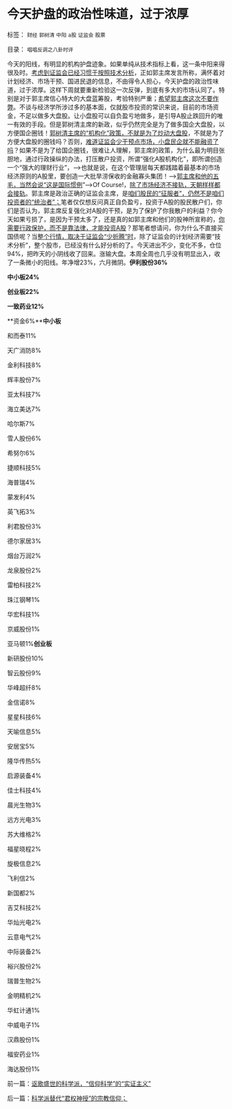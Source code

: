# 今天护盘的政治性味道，过于浓厚

标签： `财经` `郭树清` `中阳` `a股` `证监会` `股票` 

目录： `唱唱反调之八卦时评`

今天的阳线，有明显的机构护盘迹象。如果单纯从技术指标上看，这一条中阳来得很及时。[考虑到证监会已经习惯于按照技术分析](../../../2012/6/5/证监会的“技术分析”和计划经济的敢作敢为.md)，正如郭主席发言所称，满怀着对计划经济、市场干预、国进民退的信息，不由得令人担心，今天护盘的政治性味道，过于浓厚。这样下周就要重新检验这一次反弹，到底有多大的市场认同了。特别是对于郭主席信心特大的大盘蓝筹股，考验特别严重；[希望郭主席这次不要作弊](../../../2012/1/5/为什么持币散户，不如持有股票？人为加大的风险！.md)。不谈与经济学所涉过多的基本面，仅就股市投资的常识来说，目前的市场资金，不足以做多大盘股。让小盘股可以自负盈亏地做多，是引导A股止跌回升的唯一有效的手段。但是郭树清主席的新政，似乎仍然完全是为了做多国企大盘股，以方便国企圈钱！[郭树清主席的“机构化”政策，不就是为了炒动大盘股](../../../2012/1/12/股市中的民主机制，西方基金和东方机构化.md)，不就是为了方便大盘股的圈钱吗？否则，[难道证监会少干预点市场，小盘民企就不能融资了吗](../../../2012/1/30/A股散户化降低市场风险，打压散户的结果是恶性通货膨胀.md)？如果不是为了给国企圈钱，很难让人理解，郭主席的政策，为什么最为明目张胆地，通过行政操纵的办法，打压散户投资，所谓“强化A股机构化”，即所谓创造一个“强大的理财行业”，——>也就是说，在这个管理层每天都践踏着最基本的市场经济原则的A股里，要创造一大批旱涝保收的金融寡头集团！——>[郭主席和他的五毛，当然会说“这是国际惯例](../../../2009/12/10/专家教授嫌中国税收太轻，“向国际接轨”.md)”——>Of
Course!，[除了市场经济不接轨，天朝样样都会接轨](../../../2012/6/4/向国际接轨的中国特色.md)。郭主席是政治正确的证监会主席，是[咱们股民的“征服者”，仍然不是咱们投资者的“统治者”；](../../../2012/6/17/准确识别统治者的科学方法；.md)笔者仅仅想反问真正自负盈亏，投资于A股的股民散户们，你们是否认为，郭主席反复强化对A股的干预，是为了保护了你我散户的利益？你今天如果亏损了，是因为干预太多了，还是真的如郭主席和他们的股神所宣称的，[你需要行政保护，而不是靠法律，才能投资A股](../../../2011/12/1/小政府＝消费者依法诉讼取代“监管”.md)？那笔者想请问，你为什么不直接买国债呢？当[整个行情，取决于证监会“少折腾”时](../../../2012/6/13/革命终归是无效的折腾，公有制社会人人闹革命.md)，除了证监会的计划经济需要“技术分析”，整个股市，已经没有什么好分析的了。今天进出不少，变化不多，仓位94%，把昨天的小阴线收了回来。涨输大盘。本周全周也几乎没有明显出入，收了一条微小的阳线。年净增23%，六月微阴。**伊利股份36%**

**中小板24%**

**创业板22%**

**一致药业12%**

**资金6%****中小板**

和而泰11%

天广消防8%

金利科技8%

辉丰股份7%

亚太科技7%

海立美达7%

哈尔斯7%

雪人股份6%

希努尔6%

捷顺科技5%

海普瑞4%

蒙发利4%

英飞拓3%

利君股份3%

德尔家居3%

烟台万润2%

龙泉股份2%

雷柏科技2%

珠江钢琴1%

华宏科技1%

京威股份1%

亚马顿1%**创业板**

新研股份10%

智云股份9%

华峰超纤8%

金信诺8%

星星科技6%

天喻信息5%

安居宝5%

隆华传热5%

启源装备4%

佳士科技4%

晨光生物3%

远方光电3%

苏大维格2%

福星晓程2%

旋极信息2%

飞利信2%

新国都2%

吉艾科技2%

华灿光电2%

云意电气2%

中际装备2%

裕兴股份2%

瑞普生物2%

金明精机2%

华虹计通1%

中威电子1%

汉鼎股份1%

福安药业1%

海达股份1%

前一篇：[讴歌盛世的科学派，“信仰科学”的“实证主义”](../../../2012/6/29/讴歌盛世的科学派，“信仰科学”的“实证主义”.md)

后一篇：[科学派替代“君权神授”的宗教信仰；](../../../2012/6/30/科学派替代“君权神授”的宗教信仰；.md)